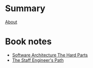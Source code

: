 # Summary

[About](./about.md)

# Book notes

  - [Software Architecture The Hard Parts](./book-notes/software-architecture-the-hard-parts.md)
  - [The Staff Engineer's Path](./book-notes/the-staff-engineers-path.md)
